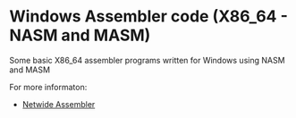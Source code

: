 Windows Assembler code (X86_64 - NASM and MASM)
===
Some basic X86_64 assembler programs written for Windows using NASM and MASM

For more informaton:
* [Netwide Assembler](https://www.nasm.us/)


